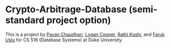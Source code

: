 # Crypto-Arbitrage-Database (semi-standard project option)
This is a project by [Pavan Chaudhari](https://github.com/pavcha27), [Logan Cooper](https://github.com/ldtcooper), [Rathi Kashi](https://github.com/rathikashi), and [Faruk Uslu](https://github.com/farukuslu) for CS 516 (Database Systems) at Duke University. 
